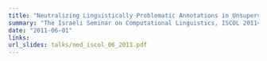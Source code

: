 ```yaml
---
title: "Neutralizing Linguistically Problematic Annotations in Unsupervised Dependency Parsing Evaluation"
summary: "The Israeli Seminar on Computational Linguistics, ISCOL 2011</a>"
date: "2011-06-01"
links:
url_slides: talks/ned_iscol_06_2011.pdf
---
```

